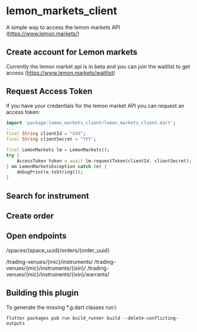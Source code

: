 # lemon_markets_client
A simple way to access the lemon markets API (https://www.lemon.markets/)

## Create account for Lemon markets
Currently the lemon market api is in beta and you can join the waitlist to get access (https://www.lemon.markets/waitlist)

## Request Access Token
If you have your credentials for the lemon market API you can request an access token:

```dart
import 'package:lemon_markets_client/lemon_markets_client.dart';
...
final String clientId = "XXX";
final String clientSecret = "YYY";

final LemonMarkets lm = LemonMarkets();
try {
    AccessToken token = await lm.requestToken(clientId, clientSecret);
} on LemonMarketsException catch (e) {
    debugPrint(e.toString());
}
```

## Search for instrument

## Create order

## Open endpoints

/spaces/{space_uuid}/orders/{order_uuid}

/trading-venues/{mic}/instruments/
/trading-venues/{mic}/instruments/{isin}/
/trading-venues/{mic}/instruments/{isin}/warrants/

## Building this plugin
To generate the missing *.g.dart classes run:\
```
flutter packages pub run build_runner build --delete-conflicting-outputs
 ```
